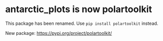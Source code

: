 # antarctic_plots is now polartoolkit

This package has been renamed. Use `pip install polartoolkit` instead.

New package: https://pypi.org/project/polartoolkit/
